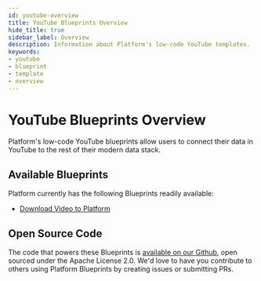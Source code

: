 ```yaml
---
id: youtube-overview
title: YouTube Blueprints Overview
hide_title: true
sidebar_label: Overview
description: Information about Platform's low-code YouTube templates.
keywords:
- youtube
- blueprint
- template
- overview
---
```


# YouTube Blueprints Overview

Platform's low-code YouTube blueprints allow users to connect their data in YouTube to the rest of their modern data stack.

## Available Blueprints
Platform currently has the following Blueprints readily available: 
- [Download Video to Platform](youtube-download-video.md)

## Open Source Code
The code that powers these Blueprints is [available on our Github](https://github.com/shipyardapp/), open sourced under the Apache License 2.0. We'd love to have you contribute to others using Platform Blueprints by creating issues or submitting PRs.
